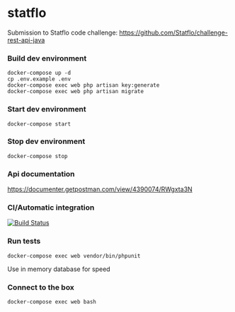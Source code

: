 # statflo
Submission to Statflo code challenge: https://github.com/Statflo/challenge-rest-api-java


### Build dev environment
```
docker-compose up -d
cp .env.example .env
docker-compose exec web php artisan key:generate
docker-compose exec web php artisan migrate
```

### Start dev environment
```
docker-compose start
```

### Stop dev environment
```
docker-compose stop
```

### Api documentation
https://documenter.getpostman.com/view/4390074/RWgxta3N

### CI/Automatic integration
[![Build Status](https://travis-ci.org/lacroixjonathan87/statflo.svg?branch=master)](https://travis-ci.org/lacroixjonathan87/statflo)

### Run tests
```
docker-compose exec web vendor/bin/phpunit
```
Use in memory database for speed

### Connect to the box
```
docker-compose exec web bash
```
